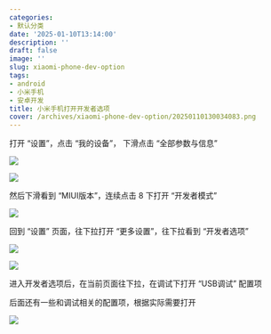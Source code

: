 ```yaml
---
categories:
- 默认分类
date: '2025-01-10T13:14:00'
description: ''
draft: false
image: ''
slug: xiaomi-phone-dev-option
tags:
- android
- 小米手机
- 安卓开发
title: 小米手机打开开发者选项
cover: /archives/xiaomi-phone-dev-option/20250110130034083.png
---
```


打开 “设置”，点击 “我的设备”， 下滑点击 “全部参数与信息”

![](/archives/xiaomi-phone-dev-option/20250110130034083.png)

![](/archives/xiaomi-phone-dev-option/20250110130123891.png)

然后下滑看到 “MIUI版本”，连续点击 8 下打开 “开发者模式”

![](/archives/xiaomi-phone-dev-option/20250110130206157.png)

回到 “设置” 页面，往下拉打开 “更多设置”，往下拉看到 “开发者选项”

![](/archives/xiaomi-phone-dev-option/20250110130257712.png)

![](/archives/xiaomi-phone-dev-option/20250110130341621.png)


进入开发者选项后，在当前页面往下拉，在调试下打开 “USB调试” 配置项

后面还有一些和调试相关的配置项，根据实际需要打开

![](/archives/xiaomi-phone-dev-option/20250110130409716.png)





